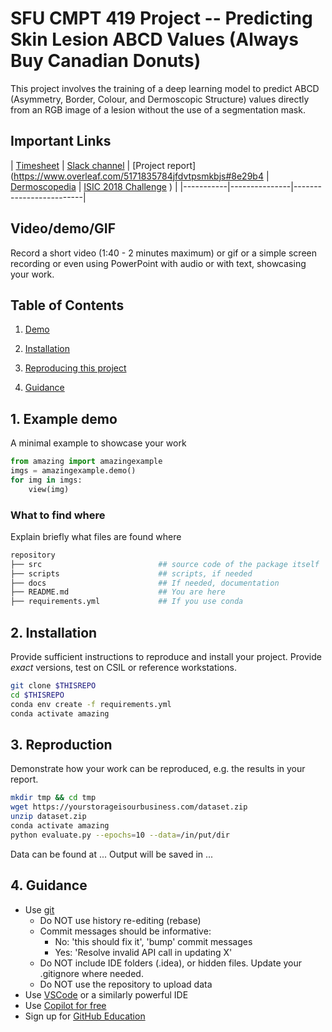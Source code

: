# SFU CMPT 419 Project -- Predicting Skin Lesion ABCD Values (Always Buy Canadian Donuts)

This project involves the training of a deep learning model to predict ABCD (Asymmetry, Border, Colour, and Dermoscopic Structure) values directly from an RGB image of a lesion without the use of a segmentation mask.


## Important Links

| [Timesheet](https://1sfu-my.sharepoint.com/:x:/r/personal/hamarneh_sfu_ca/Documents/TEACHING/CMPT419_SPRING2025/FOR_STUDENTS/ProjectGroup_Timesheets/Group_14_Timesheet.xlsx?d=wb4fc5fad695147f6accf7fc09ad9d10e&csf=1&web=1&e=7a8AYw) | [Slack channel](https://cmpt419spring2025.slack.com/archives/C086FBD62HJ) | [Project report](https://www.overleaf.com/5171835784jfdvtpsmkbjs#8e29b4 | [Dermoscopedia](https://dermoscopedia.org/ABCD_rule) | [ISIC 2018 Challenge](https://challenge.isic-archive.com/data/#2018)
) |
|-----------|---------------|-------------------------|




## Video/demo/GIF
Record a short video (1:40 - 2 minutes maximum) or gif or a simple screen recording or even using PowerPoint with audio or with text, showcasing your work.


## Table of Contents
1. [Demo](#demo)

2. [Installation](#installation)

3. [Reproducing this project](#repro)

4. [Guidance](#guide)


<a name="demo"></a>
## 1. Example demo

A minimal example to showcase your work

```python
from amazing import amazingexample
imgs = amazingexample.demo()
for img in imgs:
    view(img)
```

### What to find where

Explain briefly what files are found where

```bash
repository
├── src                          ## source code of the package itself
├── scripts                      ## scripts, if needed
├── docs                         ## If needed, documentation   
├── README.md                    ## You are here
├── requirements.yml             ## If you use conda
```

<a name="installation"></a>

## 2. Installation

Provide sufficient instructions to reproduce and install your project. 
Provide _exact_ versions, test on CSIL or reference workstations.

```bash
git clone $THISREPO
cd $THISREPO
conda env create -f requirements.yml
conda activate amazing
```

<a name="repro"></a>
## 3. Reproduction
Demonstrate how your work can be reproduced, e.g. the results in your report.
```bash
mkdir tmp && cd tmp
wget https://yourstorageisourbusiness.com/dataset.zip
unzip dataset.zip
conda activate amazing
python evaluate.py --epochs=10 --data=/in/put/dir
```
Data can be found at ...
Output will be saved in ...

<a name="guide"></a>
## 4. Guidance

- Use [git](https://git-scm.com/book/en/v2)
    - Do NOT use history re-editing (rebase)
    - Commit messages should be informative:
        - No: 'this should fix it', 'bump' commit messages
        - Yes: 'Resolve invalid API call in updating X'
    - Do NOT include IDE folders (.idea), or hidden files. Update your .gitignore where needed.
    - Do NOT use the repository to upload data
- Use [VSCode](https://code.visualstudio.com/) or a similarly powerful IDE
- Use [Copilot for free](https://dev.to/twizelissa/how-to-enable-github-copilot-for-free-as-student-4kal)
- Sign up for [GitHub Education](https://education.github.com/) 
